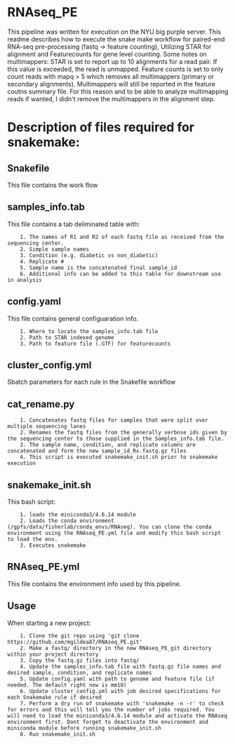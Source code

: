 # RNAseq_PE
This pipeline was written for execution on the NYU big purple server. This readme describes how to execute the snake make workflow for paired-end RNA-seq pre-processing (fastq -> feature counting), Utilizing STAR for alignment and Featurecounts for gene level counting. Some notes on multimappers: STAR is set to report up to 10 alignments for a read pair. If this value is exceeded, the read is unmapped. Feature counts is set to only count reads with mapq > 5 which removes all multimappers (primary or secondary alignments). Multimappers will still be reported in the feature coutns summary file. For this reason and to be able to analyze multimapping reads if wanted, I didn't remove the multimappers in the alignment step.

# Description of files required for snakemake:
## Snakefile
This file contains the work flow
## samples_info.tab
This file contains a tab deliminated table with:

		1. The names of R1 and R2 of each fastq file as received from the sequencing center. 
		2. Simple sample names
		3. Condition (e.g. diabetic vs non_diabetic)
		4. Replicate #
		5. Sample name is the concatenated final sample_id 
		6. Additional info can be added to this table for downstream use in analysis
## config.yaml
This file contains general configuaration info.

		1. Where to locate the samples_info.tab file
		2. Path to STAR indexed genome
		3. Path to feature file (.GTF) for featurecounts
## cluster_config.yml
Sbatch parameters for each rule in the Snakefile workflow
## cat_rename.py
		1. Concatenates fastq files for samples that were split over multiple sequencing lanes		
		2. Renames the fastq files from the generally verbose ids given by the sequencing center to those supplied in the Samples_info.tab file.
		3. The sample name, condition, and replicate columns are concatenated and form the new sample_id_Rx.fastq.gz files
		4. This script is executed snakemake_init.sh prior to snakemake execution
## snakemake_init.sh
This bash script:

		1. loads the miniconda3/4.6.14 module
		2. Loads the conda environment (/gpfs/data/fisherlab/conda_envs/RNAseq). You can clone the conda environment using the RNAseq_PE.yml file and modify this bash script to load the env.
		3. Executes snakemake
## RNAseq_PE.yml
This file contains the environment info used by this pipeline. 
## Usage
When starting a new project:

		1. Clone the git repo using 'git clone https://github.com/mgildea87/RNAseq_PE.git'
		2. Make a fastq/ directory in the new RNAseq_PE_git directory within your project directory
		3. Copy the fastq.gz files into fastq/ 
		4. Update the samples_info.tab file with fastq.gz file names and desired sample, condition, and replicate names
		5. Update config.yaml with path to genome and feature file (if needed. The default right now is mm10)
		6. Update cluster_config.yml with job desired specifications for each Snakemake rule if desired
		7. Perform a dry run of snakemake with 'snakemake -n -r' to check for errors and this will tell you the number of jobs required. You will need to load the miniconda3/4.6.14 module and activate the RNAseq environment first. Dont forget to deactivate the environment and miniconda module before running snakemake_init.sh
		8. Run snakemake_init.sh
